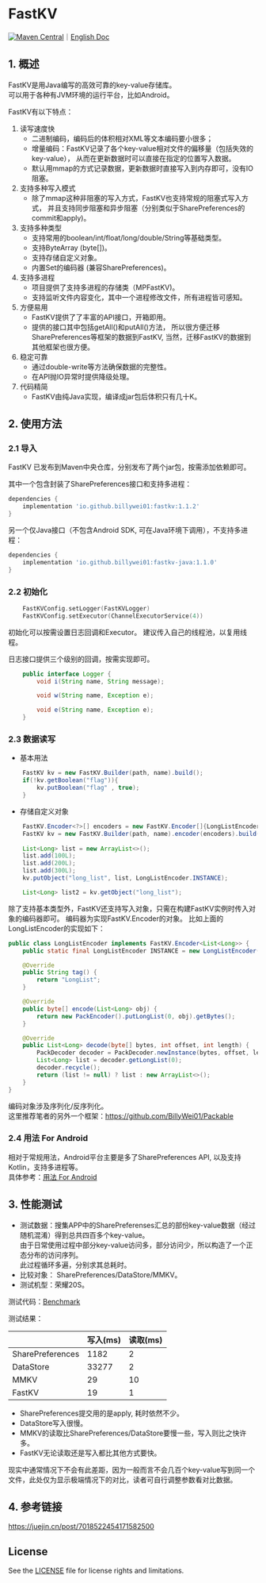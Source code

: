 # FastKV
[![Maven Central](https://img.shields.io/maven-central/v/io.github.billywei01/fastkv)](https://search.maven.org/artifact/io.github.billywei01/fastkv)｜[English Doc](README_EN.md)

## 1. 概述
FastKV是用Java编写的高效可靠的key-value存储库。<br>
可以用于各种有JVM环境的运行平台，比如Android。

FastKV有以下特点：
1. 读写速度快
    - 二进制编码，编码后的体积相对XML等文本编码要小很多；
    - 增量编码：FastKV记录了各个key-value相对文件的偏移量（包括失效的key-value），
      从而在更新数据时可以直接在指定的位置写入数据。
    - 默认用mmap的方式记录数据，更新数据时直接写入到内存即可，没有IO阻塞。
2. 支持多种写入模式
   - 除了mmap这种非阻塞的写入方式，FastKV也支持常规的阻塞式写入方式，
     并且支持同步阻塞和异步阻塞（分别类似于SharePreferences的commit和apply)。
3. 支持多种类型
   - 支持常用的boolean/int/float/long/double/String等基础类型。
   - 支持ByteArray (byte[])。
   - 支持存储自定义对象。
   - 内置Set<String>的编码器 (兼容SharePreferences)。
4. 支持多进程
   - 项目提供了支持多进程的存储类（MPFastKV)。
   - 支持监听文件内容变化，其中一个进程修改文件，所有进程皆可感知。
5. 方便易用
   - FastKV提供了了丰富的API接口，开箱即用。
   - 提供的接口其中包括getAll()和putAll()方法，
     所以很方便迁移SharePreferences等框架的数据到FastKV, 当然，迁移FastKV的数据到其他框架也很方便。
6. 稳定可靠
   - 通过double-write等方法确保数据的完整性。
   - 在API抛IO异常时提供降级处理。
7. 代码精简
   - FastKV由纯Java实现，编译成jar包后体积只有几十K。
   
## 2. 使用方法

### 2.1 导入
FastKV 已发布到Maven中央仓库，分别发布了两个jar包，按需添加依赖即可。

其中一个包含封装了SharePreferences接口和支持多进程：
```gradle
dependencies {
    implementation 'io.github.billywei01:fastkv:1.1.2'
}
```

另一个仅Java接口（不包含Android SDK, 可在Java环境下调用），不支持多进程：
```gradle
dependencies {
    implementation 'io.github.billywei01:fastkv-java:1.1.0'
}
```

### 2.2 初始化
```kotlin
    FastKVConfig.setLogger(FastKVLogger)
    FastKVConfig.setExecutor(ChannelExecutorService(4))
```
初始化可以按需设置日志回调和Executor。
建议传入自己的线程池，以复用线程。

日志接口提供三个级别的回调，按需实现即可。
```java
    public interface Logger {
        void i(String name, String message);

        void w(String name, Exception e);

        void e(String name, Exception e);
    }

```

### 2.3 数据读写
- 基本用法
```java
    FastKV kv = new FastKV.Builder(path, name).build();
    if(!kv.getBoolean("flag")){
        kv.putBoolean("flag" , true);
    }
```


- 存储自定义对象

```java
    FastKV.Encoder<?>[] encoders = new FastKV.Encoder[]{LongListEncoder.INSTANCE};
    FastKV kv = new FastKV.Builder(path, name).encoder(encoders).build();
        
    List<Long> list = new ArrayList<>();
    list.add(100L);
    list.add(200L);
    list.add(300L);
    kv.putObject("long_list", list, LongListEncoder.INSTANCE);

    List<Long> list2 = kv.getObject("long_list");
```

除了支持基本类型外，FastKV还支持写入对象，只需在构建FastKV实例时传入对象的编码器即可。
编码器为实现FastKV.Encoder的对象。
比如上面的LongListEncoder的实现如下：

```java
public class LongListEncoder implements FastKV.Encoder<List<Long>> {
    public static final LongListEncoder INSTANCE = new LongListEncoder();

    @Override
    public String tag() {
        return "LongList";
    }

    @Override
    public byte[] encode(List<Long> obj) {
        return new PackEncoder().putLongList(0, obj).getBytes();
    }

    @Override
    public List<Long> decode(byte[] bytes, int offset, int length) {
        PackDecoder decoder = PackDecoder.newInstance(bytes, offset, length);
        List<Long> list = decoder.getLongList(0);
        decoder.recycle();
        return (list != null) ? list : new ArrayList<>();
    }
}
```

编码对象涉及序列化/反序列化。<br/>
这里推荐笔者的另外一个框架：https://github.com/BillyWei01/Packable

### 2.4 用法 For Android
相对于常规用法，Android平台主要是多了SharePreferences API, 以及支持Kotlin，支持多进程等。<br/>
具体参考：[用法 For Android](android_case_CN.md)


## 3. 性能测试
- 测试数据：搜集APP中的SharePreferenses汇总的部份key-value数据（经过随机混淆）得到总共四百多个key-value。<br>
          由于日常使用过程中部分key-value访问多，部分访问少，所以构造了一个正态分布的访问序列。<br>
          此过程循环多遍，分别求其总耗时。
- 比较对象： SharePreferences/DataStore/MMKV。
- 测试机型：荣耀20S。

测试代码：[Benchmark](https://github.com/BillyWei01/FastKV/blob/main/FastKVDemo/app/src/main/java/io/fastkv/fastkvdemo/Benchmark.kt)

测试结果：

| | 写入(ms) |读取(ms) 
---|---|---
SharePreferences | 1182 | 2
DataStore | 33277 | 2
MMKV | 29 | 10
FastKV  | 19 | 1 

- SharePreferences提交用的是apply, 耗时依然不少。
- DataStore写入很慢。
- MMKV的读取比SharePreferences/DataStore要慢一些，写入则比之快许多。
- FastKV无论读取还是写入都比其他方式要快。

现实中通常情况下不会有此差距，因为一般而言不会几百个key-value写到同一个文件，此处仅为显示极端情况下的对比，读者可自行调整参数看对比数据。

## 4. 参考链接
https://juejin.cn/post/7018522454171582500

## License
See the [LICENSE](LICENSE) file for license rights and limitations.



